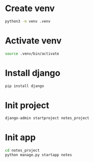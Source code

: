 # Create venv
```sh
python3 -m venv .venv
```

# Activate venv
```sh
source .venv/bin/activate
```

# Install django
```sh
pip install django
```

# Init project
```sh
django-admin startproject notes_project
```

# Init app
```sh
cd notes_project
python manage.py startapp notes
```